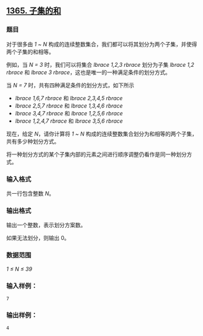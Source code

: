 ## [1365. 子集的和](https://www.acwing.com/problem/content/1367/)

### 题目

对于很多由 *1 ~ N* 构成的连续整数集合，我们都可以将其划分为两个子集，并使得两个子集的和相等。

例如，当 *N = 3* 时，我们可以将集合 *lbrace 1,2,3 rbrace* 划分为子集 *lbrace 1,2 rbrace* 和 *lbrace 3 rbrace*，这也是唯一的一种满足条件的划分方式。

当 *N = 7* 时，共有四种满足条件的划分方式，如下所示

- *lbrace 1,6,7 rbrace* 和 *lbrace 2,3,4,5 rbrace*
- *lbrace 2,5,7 rbrace* 和 *lbrace 1,3,4,6 rbrace*
- *lbrace 3,4,7 rbrace* 和 *lbrace 1,2,5,6 rbrace*
- *lbrace 1,2,4,7 rbrace* 和 *lbrace 3,5,6 rbrace*

现在，给定 *N*，请你计算将 *1 ~ N* 构成的连续整数集合划分为和相等的两个子集，共有多少种划分方式。

将一种划分方式的某个子集内部的元素之间进行顺序调整仍看作是同一种划分方式。

### 输入格式

共一行包含整数 *N*。

### 输出格式

输出一个整数，表示划分方案数。

如果无法划分，则输出 0。

### 数据范围

*1 ≤ N ≤ 39*

### 输入样例：

```
7
```

### 输出样例：

```
4
```
